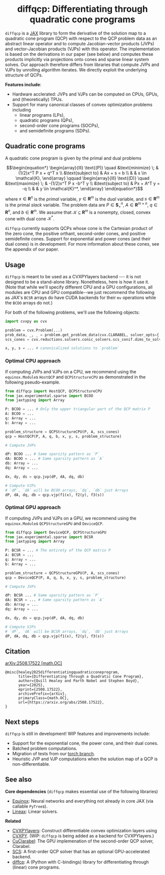 <h1 align='center'>diffqcp: Differentiating through quadratic cone programs</h1>

`diffqcp` is a [JAX](https://docs.jax.dev/en/latest/) library to form the derivative of the solution map to a quadratic cone program (QCP) with respect to the QCP problem data as an abstract linear operator and to compute Jacobian-vector products (JVPs) and vector-Jacobian products (VJPs) with this operator.
The implementation is based on the derivations in our paper (see below) and computes
these products implicitly via projections onto cones and sparse linear system solves.
Our approach therefore differs from libraries that compute JVPs and VJPs by unrolling algorithm iterates.
We directly exploit the underlying structure of QCPs.

**Features include**:
- Hardware acclerated: JVPs and VJPs can be computed on CPUs, GPUs, and (theoretically) TPUs.
- Support for many canonical classes of convex optimization problems including
    - linear programs (LPs),
    - quadratic programs (QPs),
    - second-order cone programs (SOCPs),
    - and semidefinite programs (SDPs).

## Quadratic cone programs

A quadratic cone program is given by the primal and dual problems

```math
\begin{equation*}
    \begin{array}{lll}
        \text{(P)} \quad &\text{minimize} \; & (1/2)x^T P x + q^T x  \\
        &\text{subject to} & Ax + s = b  \\
        & & s \in \mathcal{K},
    \end{array}
    \qquad
    \begin{array}{lll}
         \text{(D)} \quad  &\text{maximize} \; & -(1/2)x^T P x -b^T y  \\
        &\text{subject to} & Px + A^T y = -q \\
        & & y \in \mathcal{K}^*,
    \end{array}
\end{equation*}
```
where $`x \in \mathbf{R}^n`$ is the *primal* variable, $`y \in \mathbf{R}^m`$ is the *dual* variable, and $`s \in \mathbf{R}^m`$ is the primal *slack* variable. The problem data are $`P\in \mathbf{S}_+^{n}`$, $`A \in \mathbf{R}^{m \times n}`$, $`q \in \mathbf{R}^n`$, and $`b \in \mathbf{R}^m`$. We assume that $`\mathcal K \subseteq \mathbf{R}^m`$ is a nonempty, closed, convex cone with dual cone $`\mathcal{K}^*`$.

`diffqcp` currently supports QCPs whose cone is the Cartesian product of the zero cone, the positive orthant, second-order cones, and positive semidefinite cones. Support for exponential and power cones (and their dual cones) is in development.
For more information about these cones, see the appendix of our paper.

## Usage

`diffqcp` is meant to be used as a CVXPYlayers backend --- it is not designed to be a stand-alone
library.
Nonetheless, here is how it use it.
(Note that while we'll specify different CPU and a GPU configurations,
all modules are CPU and GPU compatible--we just recommend the following
as JAX's `BCSR` arrays do have CUDA backends for their `mv` operations while the `BCOO` arrays do not.)

For both of the following problems, we'll use the following objects:

```python
import cvxpy as cvx

problem = cvx.Problem(...)
prob_data, _, _ = problem.get_problem_data(cvx.CLARABEL, solver_opts={'use_quad_obj': True})
scs_cones = cvx.reductions.solvers.conic_solvers.scs_conif.dims_to_solver_dict(prob_data["dims"])

x, y, s = ... # canonicalized solutions to `problem`
```

### Optimal CPU approach

If computing JVPs and VJPs on a CPU, we recommend using the `equinox.Module`s `HostQCP` and `QCPStructureCPU` as demonstrated in the following pseudo-example.

```python
from diffqcp import HostQCP, QCPStructureCPU
from jax.experimental.sparse import BCOO
from jaxtyping import Array

P: BCOO = ... # Only the upper triangular part of the QCP matrix P
A: BCOO = ...
q: Array = ...
b: Array = ...

problem_structure = QCPStructureCPU(P, A, scs_cones)
qcp = HostQCP(P, A, q, b, x, y, s, problem_structure)

# Compute JVPs

dP: BCOO ... # Same sparsity pattern as `P`
dA: BCOO = ... # Same sparsity pattern as `A`
db: Array = ...
dq: Array = ...

dx, dy, ds = qcp.jvp(dP, dA, dq, db)

# Compute VJPs
# `dP`, `dA` will be BCOO arrays, `dq`, `db` just Arrays
dP, dA, dq, db = qcp.vjp(f1(x), f2(y), f3(s)) 
```

### Optimal GPU approach

If computing JVPs and VJPs on a GPU, we recommend using the `equinox.Module`s `QCPStructureGPU` and `DeviceQCP`.

```python
from diffqcp import DeviceQCP, QCPStructureGPU
from jax.experimental.sparse import BCSR
from jaxtyping import Array

P: BCSR = ... # The entirety of the QCP matrix P
A: BCSR = ...
q: Array = ...
b: Array = ...

problem_structure = QCPStructureGPU(P, A, scs_cones)
qcp = DeviceQCP(P, A, q, b, x, y, s, problem_structure)

# Compute JVPs

dP: BCSR ... # Same sparsity pattern as `P`
dA: BCSR = ... # Same sparsity pattern as `A`
db: Array = ...
dq: Array = ...

dx, dy, ds = qcp.jvp(dP, dA, dq, db)

# Compute VJPs
# `dP`, `dA` will be BCSR arrays, `dq`, `db` just Arrays
dP, dA, dq, db = qcp.vjp(f1(x), f2(y), f3(s)) 
```

## Citation


[arXiv:2508.17522 [math.OC]](https://arxiv.org/abs/2508.17522)
```
@misc{healey2025differentiatingquadraticconeprogram,
      title={Differentiating Through a Quadratic Cone Program}, 
      author={Quill Healey and Parth Nobel and Stephen Boyd},
      year={2025},
      eprint={2508.17522},
      archivePrefix={arXiv},
      primaryClass={math.OC},
      url={https://arxiv.org/abs/2508.17522}, 
}
```

## Next steps

`diffqcp` is still in development! WIP features and improvements include:
- Support for the exponential cone, the power cone, and their dual cones.
- Batched problem computations.
- Migration of tests from our [torch branch](https://github.com/cvxgrp/diffqcp/tree/torch-implementation).
- Heuristic JVP and VJP computations when the solution map of a QCP is non-differentiable.

## See also

**Core dependencies** (`diffqcp` makes essential use of the following libraries)
- [Equinox](https://github.com/patrick-kidger/equinox): Neural networks and everything not already in core JAX (via callable `PyTree`s).
- [Lineax](https://github.com/patrick-kidger/lineax): Linear solvers.

**Related** 
- [CVXPYlayers](https://github.com/cvxpy/cvxpylayers): Construct differentiable convex optimization layers using [CVXPY](https://github.com/cvxpy/cvxpy/). (WIP: `diffqcp` is being added as a backend for CVXPYlayers.)
- [CuClarabel](https://github.com/oxfordcontrol/Clarabel.jl/tree/CuClarabel): The GPU implemenation of the second-order QCP solver, Clarabel.
- [SCS](https://github.com/cvxgrp/scs): A first-order QCP solver that has an optional GPU-accelerated backend.
- [diffcp](https://github.com/cvxgrp/diffcp): A (Python with C-bindings) library for differentiating through (linear) cone programs.
